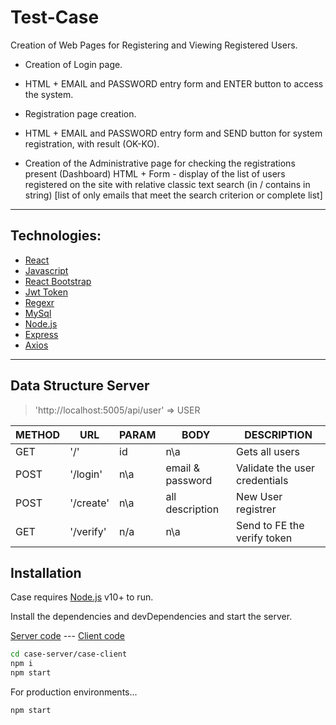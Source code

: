 # Test-Case 

Creation of Web Pages for Registering and Viewing Registered Users.

- Creation of Login page.
- HTML + EMAIL and PASSWORD entry form and ENTER button to access the system.
- Registration page creation.
- HTML + EMAIL and PASSWORD entry form and SEND button for system registration, with result (OK-KO).

- Creation of the Administrative page for checking the registrations present (Dashboard)
  HTML + Form - display of the list of users registered on the site with relative classic text search (in / contains in string) [list of only emails that meet the search criterion or complete list]

---

## Technologies:

- [React]
- [Javascript]
- [React Bootstrap]
- [Jwt Token]
- [Regexr]
- [MySql]
- [Node.js]
- [Express]
- [Axios]

---

## Data Structure Server

> 'http://localhost:5005/api/user' => USER

| METHOD | URL       | PARAM | BODY             | DESCRIPTION                   |
| ------ | --------- | ----- | ---------------- | ----------------------------- |
| GET    | '/'       | id    | n\a              | Gets all users                |
| POST   | '/login'  | n\a   | email & password | Validate the user credentials |
| POST   | '/create' | n\a   | all description  | New User registrer            |
| GET    | '/verify' | n/a   | n\a              | Send to FE the verify token   |


## Installation

Case requires [Node.js](https://nodejs.org/) v10+ to run.

Install the dependencies and devDependencies and start the server.

[Server code] --- [Client code]

```sh
cd case-server/case-client
npm i
npm start
```

For production environments...

```sh
npm start
```

[react]: https://reactjs.org/
[javascript]: https://www.javascript.com/
[react bootstrap]: https://react-bootstrap.github.io/
[MySql]: https://dev.mysql.com/doc/
[node.js]: http://nodejs.org
[express]: http://expressjs.com
[regexr]: https://regexr.com/
[jwt token]: https://jwt.io/
[Server code]: https://github.com/MoniIgnacio/case-server
[Client code]: https://github.com/MoniIgnacio/case-client
[axios]: https://www.npmjs.com/package/axios